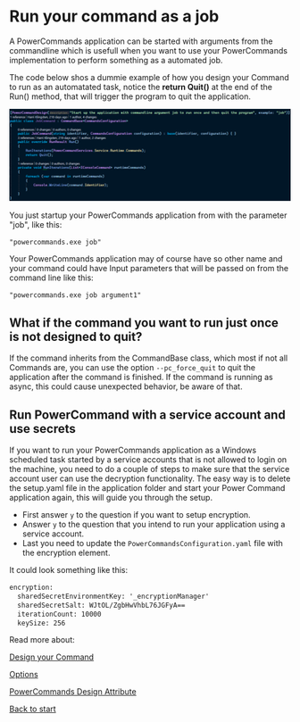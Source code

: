 # Run your command as a job
A PowerCommands application can be started with arguments from the commandline which is usefull when you want to use your PowerCommands implementation to perform something as a automated job.

The code below shos a dummie example of how you design your Command to run as an automatated task, notice the **return Quit()** at the end of the Run() method, that will trigger the program to quit the application. 

![Alt text](images/job.png?raw=true "job")

You just startup your PowerCommands application from with the parameter "job", like this:
```
"powercommands.exe job"
```
Your PowerCommands application may of course have so other name and your command could have Input parameters that will be passed on from the command line like this:
```
"powercommands.exe job argument1"
```

## What if the command you want to run just once is not designed to quit?
If the command inherits from the CommandBase class, which most if not all Commands are, you can use the option `--pc_force_quit` to quit the application after the command is finished. If the command is running as async, this could cause unexpected behavior, be aware of that.

## Run PowerCommand with a service account and use secrets
If you want to run your PowerCommands application as a Windows scheduled task started by a service accounts that is not allowed to login on the machine, you need to do a couple of steps to make sure that the service account user can use the decryption functionality.
The easy way is to delete the setup.yaml file in the application folder and start your Power Command application again, this will guide you through the setup.

- First answer `y` to the question if you want to setup encryption.
- Answer `y` to the question that you intend to run your application using a service account.
- Last you need to update the `PowerCommandsConfiguration.yaml` file with the encryption element.

It could look something like this:
```
encryption:
  sharedSecretEnvironmentKey: '_encryptionManager'
  sharedSecretSalt: WJtOL/ZgbHwVhbL76JGFyA==
  iterationCount: 10000
  keySize: 256
```

Read more about:

[Design your Command](Design_command.md)

[Options](Options.md)

[PowerCommands Design Attribute](PowerCommandDesignAttribute.md)

[Back to start](https://github.com/PowerCommands/PowerCommands2022/blob/main/Docs/README.md)
